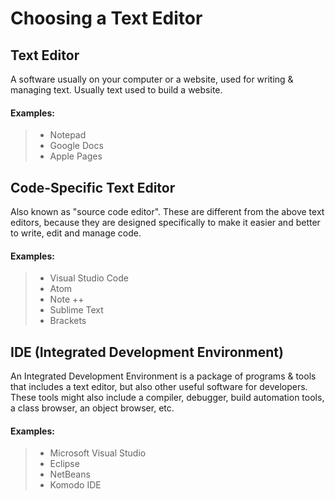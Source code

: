 # Choosing a Text Editor


## Text Editor
A software usually on your computer or a website, used for writing & managing text. Usually text used to build a website. 
  
#### Examples:
>  * Notepad 
>  * Google Docs 
>  * Apple Pages

## Code-Specific Text Editor
Also known as "source code editor". 
These are different from the above text editors, because they are designed specifically to make it easier and better to write, edit and manage code. 

#### Examples:
>  * Visual Studio Code
>  * Atom
>  * Note ++
>  * Sublime Text
>  * Brackets

## IDE (Integrated Development Environment)
An Integrated Development Environment is a package of programs & tools that includes a text editor, but also other useful software for developers. 
These tools might also include a compiler, debugger, build automation tools, a class browser, an object browser, etc. 

#### Examples:
>  * Microsoft Visual Studio
>  * Eclipse
>  * NetBeans
>  * Komodo IDE



